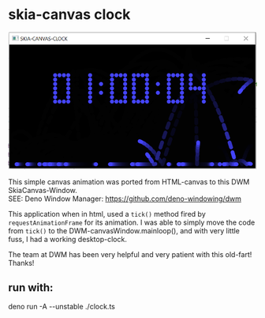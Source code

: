 #  skia-canvas clock
![clock](./skia-clock.png)
    
This simple canvas animation was ported from HTML-canvas to this DWM SkiaCanvas-Window.    
SEE:  Deno Window Manager:  https://github.com/deno-windowing/dwm    

This application when in html, used a `tick()` method fired by `requestAnimationFrame` for its animation. I was able to simply move the code from `tick()` to the DWM-canvasWindow.mainloop(), and with very little fuss, I had a working desktop-clock.

The team at DWM has been very helpful and very patient with this old-fart! Thanks!

 
## run with:    
deno run -A --unstable ./clock.ts